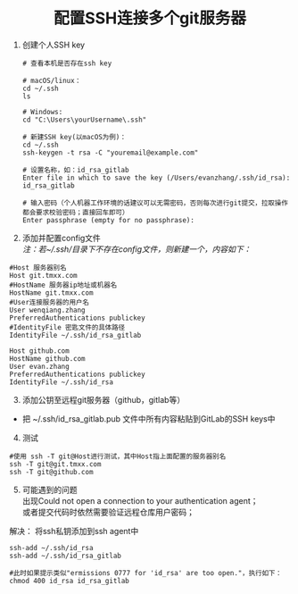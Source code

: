 # <center>配置SSH连接多个git服务器</center>  

1. 创建个人SSH key  

    ```shell
    # 查看本机是否存在ssh key

    # macOS/linux：
    cd ~/.ssh
    ls

    # Windows:
    cd "C:\Users\yourUsername\.ssh"

    # 新建SSH key(以macOS为例)：  
    cd ~/.ssh       
    ssh-keygen -t rsa -C "youremail@example.com"

    # 设置名称，如：id_rsa_gitlab 
    Enter file in which to save the key (/Users/evanzhang/.ssh/id_rsa): id_rsa_gitlab

    # 输入密码（个人机器工作环境的话建议可以无需密码，否则每次进行git提交，拉取操作都会要求校验密码；直接回车即可）
    Enter passphrase (empty for no passphrase):

    ```

2. 添加并配置config文件   
*注：若~/.ssh/目录下不存在config文件，则新建一个，内容如下：*   

```shell
#Host 服务器别名
Host git.tmxx.com
#HostName 服务器ip地址或机器名
HostName git.tmxx.com
#User连接服务器的用户名
User wenqiang.zhang
PreferredAuthentications publickey
#IdentityFile 密匙文件的具体路径
IdentityFile ~/.ssh/id_rsa_gitlab

Host github.com
HostName github.com
User evan.zhang
PreferredAuthentications publickey
IdentityFile ~/.ssh/id_rsa
```

3. 添加公钥至远程git服务器（github，gitlab等）  
* 把 ~/.ssh/id_rsa_gitlab.pub 文件中所有内容粘贴到GitLab的SSH keys中  

4. 测试
```shell
#使用 ssh -T git@Host进行测试，其中Host指上面配置的服务器别名
ssh -T git@git.tmxx.com
ssh -T git@github.com
```

5. 可能遇到的问题   
出现Could not open a connection to your authentication agent；     
或者提交代码时依然需要验证远程仓库用户密码；

解决：
将ssh私钥添加到ssh agent中
```shell
ssh-add ~/.ssh/id_rsa
ssh-add ~/.ssh/id_rsa_gitlab

#此时如果提示类似"ermissions 0777 for 'id_rsa' are too open."，执行如下：
chmod 400 id_rsa id_rsa_gitlab
```
